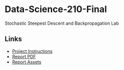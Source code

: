 # Data-Science-210-Final
Stochastic Steepest Descent and Backpropagation Lab

## Links
- [Project Instructions](FinalProject_Instructions.pdf)
- [Report PDF](report/report.pdf)
- [Report Assets](report/assets/README.md)